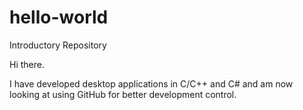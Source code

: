 # hello-world
Introductory Repository

Hi there.

I have developed desktop applications in C/C++ and C# and am now looking at using GitHub for better development control.
